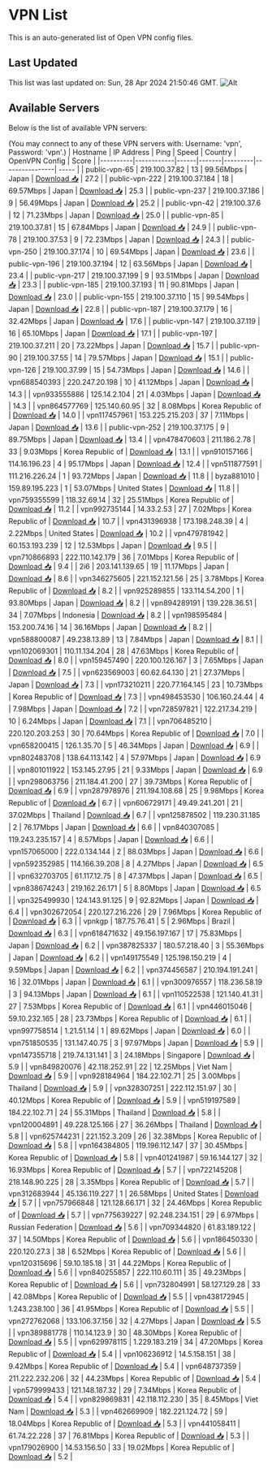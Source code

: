# VPN List

This is an auto-generated list of Open VPN config files.

## Last Updated

This list was last updated on: Sun, 28 Apr 2024 21:50:46 GMT.
![Alt](https://repobeats.axiom.co/api/embed/186b98318ef1479477931607c1ad7d823f12451f.svg "Repobeats analytics image")

## Available Servers

Below is the list of available VPN servers:

(You may connect to any of these VPN servers with: Username: 'vpn', Password: 'vpn'.)
| Hostname | IP Address | Ping | Speed | Country | OpenVPN Config | Score |
|----------|------------|------|-------|---------|----------------| ----- |
| public-vpn-65 | 219.100.37.82 | 13 | 99.56Mbps | Japan | [Download 📥](./configs/server_0_JP.ovpn) | 27.2 |
| public-vpn-222 | 219.100.37.184 | 18 | 69.57Mbps | Japan | [Download 📥](./configs/server_1_JP.ovpn) | 25.3 |
| public-vpn-237 | 219.100.37.186 | 9 | 56.49Mbps | Japan | [Download 📥](./configs/server_2_JP.ovpn) | 25.2 |
| public-vpn-42 | 219.100.37.6 | 12 | 71.23Mbps | Japan | [Download 📥](./configs/server_3_JP.ovpn) | 25.0 |
| public-vpn-85 | 219.100.37.81 | 15 | 67.84Mbps | Japan | [Download 📥](./configs/server_4_JP.ovpn) | 24.9 |
| public-vpn-78 | 219.100.37.53 | 9 | 72.23Mbps | Japan | [Download 📥](./configs/server_5_JP.ovpn) | 24.3 |
| public-vpn-250 | 219.100.37.174 | 10 | 69.54Mbps | Japan | [Download 📥](./configs/server_6_JP.ovpn) | 23.6 |
| public-vpn-196 | 219.100.37.194 | 12 | 63.56Mbps | Japan | [Download 📥](./configs/server_7_JP.ovpn) | 23.4 |
| public-vpn-217 | 219.100.37.199 | 9 | 93.51Mbps | Japan | [Download 📥](./configs/server_8_JP.ovpn) | 23.3 |
| public-vpn-185 | 219.100.37.193 | 11 | 90.81Mbps | Japan | [Download 📥](./configs/server_9_JP.ovpn) | 23.0 |
| public-vpn-155 | 219.100.37.110 | 15 | 99.54Mbps | Japan | [Download 📥](./configs/server_10_JP.ovpn) | 22.8 |
| public-vpn-187 | 219.100.37.179 | 16 | 32.42Mbps | Japan | [Download 📥](./configs/server_11_JP.ovpn) | 17.6 |
| public-vpn-147 | 219.100.37.119 | 16 | 65.10Mbps | Japan | [Download 📥](./configs/server_12_JP.ovpn) | 17.1 |
| public-vpn-197 | 219.100.37.211 | 20 | 73.22Mbps | Japan | [Download 📥](./configs/server_13_JP.ovpn) | 15.7 |
| public-vpn-90 | 219.100.37.55 | 14 | 79.57Mbps | Japan | [Download 📥](./configs/server_14_JP.ovpn) | 15.1 |
| public-vpn-126 | 219.100.37.99 | 15 | 54.73Mbps | Japan | [Download 📥](./configs/server_15_JP.ovpn) | 14.6 |
| vpn688540393 | 220.247.20.198 | 10 | 41.12Mbps | Japan | [Download 📥](./configs/server_16_JP.ovpn) | 14.3 |
| vpn933555886 | 125.14.2.104 | 21 | 4.03Mbps | Japan | [Download 📥](./configs/server_17_JP.ovpn) | 14.3 |
| vpn864577769 | 125.140.60.95 | 32 | 8.08Mbps | Korea Republic of | [Download 📥](./configs/server_18_KR.ovpn) | 14.0 |
| vpn117457961 | 153.225.215.203 | 37 | 7.11Mbps | Japan | [Download 📥](./configs/server_19_JP.ovpn) | 13.6 |
| public-vpn-252 | 219.100.37.175 | 9 | 89.75Mbps | Japan | [Download 📥](./configs/server_20_JP.ovpn) | 13.4 |
| vpn478470603 | 211.186.2.78 | 33 | 9.03Mbps | Korea Republic of | [Download 📥](./configs/server_21_KR.ovpn) | 13.1 |
| vpn910157166 | 114.16.196.23 | 4 | 95.17Mbps | Japan | [Download 📥](./configs/server_22_JP.ovpn) | 12.4 |
| vpn511877591 | 111.216.226.24 | 1 | 93.72Mbps | Japan | [Download 📥](./configs/server_23_JP.ovpn) | 11.8 |
| byza881010 | 159.89.195.223 | 1 | 53.07Mbps | United States | [Download 📥](./configs/server_24_US.ovpn) | 11.8 |
| vpn759355599 | 118.32.69.14 | 32 | 25.51Mbps | Korea Republic of | [Download 📥](./configs/server_25_KR.ovpn) | 11.2 |
| vpn992735144 | 14.33.2.53 | 27 | 7.02Mbps | Korea Republic of | [Download 📥](./configs/server_26_KR.ovpn) | 10.7 |
| vpn431396938 | 173.198.248.39 | 4 | 2.22Mbps | United States | [Download 📥](./configs/server_27_US.ovpn) | 10.2 |
| vpn479781942 | 60.153.193.239 | 12 | 12.53Mbps | Japan | [Download 📥](./configs/server_28_JP.ovpn) | 9.5 |
| vpn710866893 | 222.110.142.179 | 36 | 7.01Mbps | Korea Republic of | [Download 📥](./configs/server_29_KR.ovpn) | 9.4 |
| 2i6 | 203.141.139.65 | 19 | 11.17Mbps | Japan | [Download 📥](./configs/server_30_JP.ovpn) | 8.6 |
| vpn346275605 | 221.152.121.56 | 25 | 3.78Mbps | Korea Republic of | [Download 📥](./configs/server_31_KR.ovpn) | 8.2 |
| vpn925289855 | 133.114.54.200 | 1 | 93.80Mbps | Japan | [Download 📥](./configs/server_32_JP.ovpn) | 8.2 |
| vpn894289191 | 139.228.36.51 | 34 | 7.07Mbps | Indonesia | [Download 📥](./configs/server_33_ID.ovpn) | 8.2 |
| vpn198595484 | 153.200.74.16 | 14 | 36.16Mbps | Japan | [Download 📥](./configs/server_34_JP.ovpn) | 8.2 |
| vpn588800087 | 49.238.13.89 | 13 | 7.84Mbps | Japan | [Download 📥](./configs/server_35_JP.ovpn) | 8.1 |
| vpn102069301 | 110.11.134.204 | 28 | 47.63Mbps | Korea Republic of | [Download 📥](./configs/server_36_KR.ovpn) | 8.0 |
| vpn159457490 | 220.100.126.167 | 3 | 7.65Mbps | Japan | [Download 📥](./configs/server_37_JP.ovpn) | 7.5 |
| vpn623569003 | 60.62.64.130 | 21 | 27.37Mbps | Japan | [Download 📥](./configs/server_38_JP.ovpn) | 7.3 |
| vpn173210211 | 220.77.164.145 | 23 | 10.73Mbps | Korea Republic of | [Download 📥](./configs/server_39_KR.ovpn) | 7.3 |
| vpn498453530 | 106.160.24.44 | 4 | 7.98Mbps | Japan | [Download 📥](./configs/server_40_JP.ovpn) | 7.2 |
| vpn728597821 | 122.217.34.219 | 10 | 6.24Mbps | Japan | [Download 📥](./configs/server_41_JP.ovpn) | 7.1 |
| vpn706485210 | 220.120.203.253 | 30 | 70.64Mbps | Korea Republic of | [Download 📥](./configs/server_42_KR.ovpn) | 7.0 |
| vpn658200415 | 126.1.35.70 | 5 | 46.34Mbps | Japan | [Download 📥](./configs/server_43_JP.ovpn) | 6.9 |
| vpn802483708 | 138.64.113.142 | 4 | 57.97Mbps | Japan | [Download 📥](./configs/server_44_JP.ovpn) | 6.9 |
| vpn801011922 | 153.145.27.95 | 21 | 9.33Mbps | Japan | [Download 📥](./configs/server_45_JP.ovpn) | 6.9 |
| vpn298063756 | 211.184.41.200 | 27 | 39.73Mbps | Korea Republic of | [Download 📥](./configs/server_46_KR.ovpn) | 6.9 |
| vpn287978976 | 211.194.108.68 | 25 | 9.98Mbps | Korea Republic of | [Download 📥](./configs/server_47_KR.ovpn) | 6.7 |
| vpn606729171 | 49.49.241.201 | 21 | 37.02Mbps | Thailand | [Download 📥](./configs/server_48_TH.ovpn) | 6.7 |
| vpn125878502 | 119.230.31.185 | 2 | 76.17Mbps | Japan | [Download 📥](./configs/server_49_JP.ovpn) | 6.6 |
| vpn840307085 | 119.243.235.157 | 4 | 8.57Mbps | Japan | [Download 📥](./configs/server_50_JP.ovpn) | 6.6 |
| vpn157065000 | 222.0.134.144 | 2 | 88.03Mbps | Japan | [Download 📥](./configs/server_51_JP.ovpn) | 6.6 |
| vpn592352985 | 114.166.39.208 | 8 | 4.27Mbps | Japan | [Download 📥](./configs/server_52_JP.ovpn) | 6.5 |
| vpn632703705 | 61.117.12.75 | 8 | 47.37Mbps | Japan | [Download 📥](./configs/server_53_JP.ovpn) | 6.5 |
| vpn838674243 | 219.162.26.171 | 5 | 8.80Mbps | Japan | [Download 📥](./configs/server_54_JP.ovpn) | 6.5 |
| vpn325499930 | 124.143.91.125 | 9 | 92.82Mbps | Japan | [Download 📥](./configs/server_55_JP.ovpn) | 6.4 |
| vpn302672054 | 220.127.216.226 | 29 | 7.96Mbps | Korea Republic of | [Download 📥](./configs/server_56_KR.ovpn) | 6.3 |
| vpnkgp | 187.75.76.41 | 5 | 2.96Mbps | Brazil | [Download 📥](./configs/server_57_BR.ovpn) | 6.3 |
| vpn618471632 | 49.156.197.167 | 17 | 75.83Mbps | Japan | [Download 📥](./configs/server_58_JP.ovpn) | 6.2 |
| vpn387825337 | 180.57.218.40 | 3 | 55.36Mbps | Japan | [Download 📥](./configs/server_59_JP.ovpn) | 6.2 |
| vpn149175549 | 125.198.150.219 | 4 | 9.59Mbps | Japan | [Download 📥](./configs/server_60_JP.ovpn) | 6.2 |
| vpn374456587 | 210.194.191.241 | 16 | 32.01Mbps | Japan | [Download 📥](./configs/server_61_JP.ovpn) | 6.1 |
| vpn300976557 | 118.236.58.19 | 3 | 94.13Mbps | Japan | [Download 📥](./configs/server_62_JP.ovpn) | 6.1 |
| vpn110522538 | 121.140.41.31 | 27 | 7.53Mbps | Korea Republic of | [Download 📥](./configs/server_63_KR.ovpn) | 6.1 |
| vpn446015046 | 59.10.232.165 | 28 | 23.73Mbps | Korea Republic of | [Download 📥](./configs/server_64_KR.ovpn) | 6.1 |
| vpn997758514 | 1.21.51.14 | 1 | 89.62Mbps | Japan | [Download 📥](./configs/server_65_JP.ovpn) | 6.0 |
| vpn751850535 | 131.147.40.75 | 3 | 97.97Mbps | Japan | [Download 📥](./configs/server_66_JP.ovpn) | 5.9 |
| vpn147355718 | 219.74.131.141 | 3 | 24.18Mbps | Singapore | [Download 📥](./configs/server_67_SG.ovpn) | 5.9 |
| vpn849820076 | 42.118.252.91 | 22 | 12.25Mbps | Viet Nam | [Download 📥](./configs/server_68_VN.ovpn) | 5.9 |
| vpn928184964 | 184.22.102.71 | 25 | 3.00Mbps | Thailand | [Download 📥](./configs/server_69_TH.ovpn) | 5.9 |
| vpn328307251 | 222.112.151.97 | 30 | 40.12Mbps | Korea Republic of | [Download 📥](./configs/server_70_KR.ovpn) | 5.9 |
| vpn519197589 | 184.22.102.71 | 24 | 55.31Mbps | Thailand | [Download 📥](./configs/server_71_TH.ovpn) | 5.8 |
| vpn120004891 | 49.228.125.166 | 27 | 36.26Mbps | Thailand | [Download 📥](./configs/server_72_TH.ovpn) | 5.8 |
| vpn625744231 | 221.152.3.209 | 26 | 32.38Mbps | Korea Republic of | [Download 📥](./configs/server_73_KR.ovpn) | 5.8 |
| vpn164384805 | 119.196.112.147 | 37 | 30.45Mbps | Korea Republic of | [Download 📥](./configs/server_74_KR.ovpn) | 5.8 |
| vpn401241987 | 59.16.144.127 | 32 | 16.93Mbps | Korea Republic of | [Download 📥](./configs/server_75_KR.ovpn) | 5.7 |
| vpn722145208 | 218.148.90.225 | 28 | 3.35Mbps | Korea Republic of | [Download 📥](./configs/server_76_KR.ovpn) | 5.7 |
| vpn312683944 | 45.136.119.227 | 1 | 26.58Mbps | United States | [Download 📥](./configs/server_77_US.ovpn) | 5.7 |
| vpn757966848 | 121.128.66.171 | 32 | 24.46Mbps | Korea Republic of | [Download 📥](./configs/server_78_KR.ovpn) | 5.7 |
| vpn775639227 | 92.248.234.151 | 29 | 6.97Mbps | Russian Federation | [Download 📥](./configs/server_79_RU.ovpn) | 5.6 |
| vpn709344820 | 61.83.189.122 | 37 | 14.50Mbps | Korea Republic of | [Download 📥](./configs/server_80_KR.ovpn) | 5.6 |
| vpn186450330 | 220.120.27.3 | 38 | 6.52Mbps | Korea Republic of | [Download 📥](./configs/server_81_KR.ovpn) | 5.6 |
| vpn120315696 | 59.10.185.18 | 31 | 44.22Mbps | Korea Republic of | [Download 📥](./configs/server_82_KR.ovpn) | 5.6 |
| vpn840255857 | 222.110.60.111 | 35 | 49.23Mbps | Korea Republic of | [Download 📥](./configs/server_83_KR.ovpn) | 5.6 |
| vpn732804991 | 58.127.129.28 | 33 | 42.08Mbps | Korea Republic of | [Download 📥](./configs/server_84_KR.ovpn) | 5.5 |
| vpn438172945 | 1.243.238.100 | 36 | 41.95Mbps | Korea Republic of | [Download 📥](./configs/server_85_KR.ovpn) | 5.5 |
| vpn272762068 | 133.106.37.156 | 32 | 4.27Mbps | Japan | [Download 📥](./configs/server_86_JP.ovpn) | 5.5 |
| vpn389881778 | 110.14.123.9 | 30 | 48.30Mbps | Korea Republic of | [Download 📥](./configs/server_87_KR.ovpn) | 5.5 |
| vpn629978115 | 1.229.183.219 | 34 | 47.20Mbps | Korea Republic of | [Download 📥](./configs/server_88_KR.ovpn) | 5.4 |
| vpn106236912 | 14.5.158.151 | 38 | 9.42Mbps | Korea Republic of | [Download 📥](./configs/server_89_KR.ovpn) | 5.4 |
| vpn648737359 | 211.222.232.206 | 32 | 44.23Mbps | Korea Republic of | [Download 📥](./configs/server_90_KR.ovpn) | 5.4 |
| vpn579999433 | 121.148.187.32 | 29 | 7.34Mbps | Korea Republic of | [Download 📥](./configs/server_91_KR.ovpn) | 5.4 |
| vpn829869831 | 42.118.112.230 | 35 | 8.45Mbps | Viet Nam | [Download 📥](./configs/server_92_VN.ovpn) | 5.3 |
| vpn462669909 | 182.221.124.72 | 59 | 18.04Mbps | Korea Republic of | [Download 📥](./configs/server_93_KR.ovpn) | 5.3 |
| vpn441058411 | 61.74.22.228 | 37 | 76.81Mbps | Korea Republic of | [Download 📥](./configs/server_94_KR.ovpn) | 5.3 |
| vpn179026900 | 14.53.156.50 | 33 | 19.02Mbps | Korea Republic of | [Download 📥](./configs/server_95_KR.ovpn) | 5.2 |

